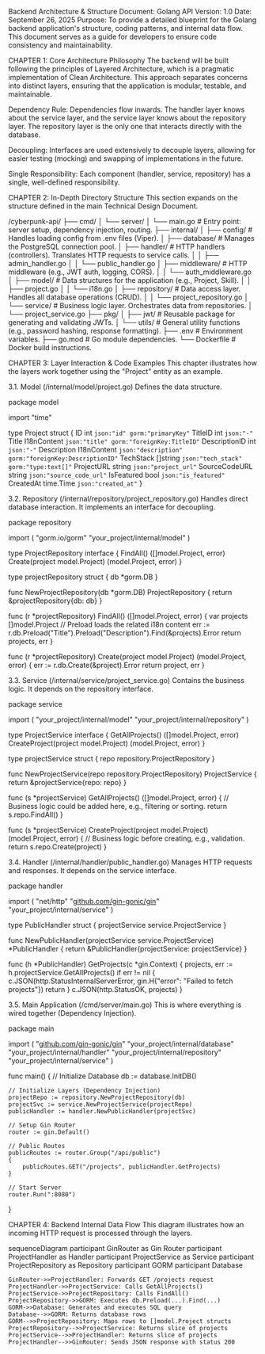 Backend Architecture & Structure Document: Golang API
Version: 1.0
Date: September 26, 2025
Purpose: To provide a detailed blueprint for the Golang backend application's structure, coding patterns, and internal data flow. This document serves as a guide for developers to ensure code consistency and maintainability.

CHAPTER 1: Core Architecture Philosophy
The backend will be built following the principles of Layered Architecture, which is a pragmatic implementation of Clean Architecture. This approach separates concerns into distinct layers, ensuring that the application is modular, testable, and maintainable.

Dependency Rule: Dependencies flow inwards. The handler layer knows about the service layer, and the service layer knows about the repository layer. The repository layer is the only one that interacts directly with the database.

Decoupling: Interfaces are used extensively to decouple layers, allowing for easier testing (mocking) and swapping of implementations in the future.

Single Responsibility: Each component (handler, service, repository) has a single, well-defined responsibility.

CHAPTER 2: In-Depth Directory Structure
This section expands on the structure defined in the main Technical Design Document.

/cyberpunk-api/
├── cmd/
│   └── server/
│       └── main.go           # Entry point: server setup, dependency injection, routing.
├── internal/
│   ├── config/               # Handles loading config from .env files (Viper).
│   ├── database/             # Manages the PostgreSQL connection pool.
│   ├── handler/              # HTTP handlers (controllers). Translates HTTP requests to service calls.
│   │   ├── admin_handler.go
│   │   └── public_handler.go
│   ├── middleware/           # HTTP middleware (e.g., JWT auth, logging, CORS).
│   │   └── auth_middleware.go
│   ├── model/                # Data structures for the application (e.g., Project, Skill).
│   │   ├── project.go
│   │   └── i18n.go
│   ├── repository/           # Data access layer. Handles all database operations (CRUD).
│   │   └── project_repository.go
│   └── service/              # Business logic layer. Orchestrates data from repositories.
│       └── project_service.go
├── pkg/
│   ├── jwt/                  # Reusable package for generating and validating JWTs.
│   └── utils/                # General utility functions (e.g., password hashing, response formatting).
├── .env                      # Environment variables.
├── go.mod                    # Go module dependencies.
└── Dockerfile                # Docker build instructions.

CHAPTER 3: Layer Interaction & Code Examples
This chapter illustrates how the layers work together using the "Project" entity as an example.

3.1. Model (/internal/model/project.go)
Defines the data structure.

package model

import "time"

type Project struct {
    ID             int       `json:"id" gorm:"primaryKey"`
    TitleID        int       `json:"-"`
    Title          I18nContent `json:"title" gorm:"foreignKey:TitleID"`
    DescriptionID  int       `json:"-"`
    Description    I18nContent `json:"description" gorm:"foreignKey:DescriptionID"`
    TechStack      []string  `json:"tech_stack" gorm:"type:text[]"`
    ProjectURL     string    `json:"project_url"`
    SourceCodeURL  string    `json:"source_code_url"`
    IsFeatured     bool      `json:"is_featured"`
    CreatedAt      time.Time `json:"created_at"`
}

3.2. Repository (/internal/repository/project_repository.go)
Handles direct database interaction. It implements an interface for decoupling.

package repository

import (
    "gorm.io/gorm"
    "your_project/internal/model"
)

type ProjectRepository interface {
    FindAll() ([]model.Project, error)
    Create(project model.Project) (model.Project, error)
}

type projectRepository struct {
    db *gorm.DB
}

func NewProjectRepository(db *gorm.DB) ProjectRepository {
    return &projectRepository{db: db}
}

func (r *projectRepository) FindAll() ([]model.Project, error) {
    var projects []model.Project
    // Preload loads the related i18n content
    err := r.db.Preload("Title").Preload("Description").Find(&projects).Error
    return projects, err
}

func (r *projectRepository) Create(project model.Project) (model.Project, error) {
    err := r.db.Create(&project).Error
    return project, err
}

3.3. Service (/internal/service/project_service.go)
Contains the business logic. It depends on the repository interface.

package service

import (
    "your_project/internal/model"
    "your_project/internal/repository"
)

type ProjectService interface {
    GetAllProjects() ([]model.Project, error)
    CreateProject(project model.Project) (model.Project, error)
}

type projectService struct {
    repo repository.ProjectRepository
}

func NewProjectService(repo repository.ProjectRepository) ProjectService {
    return &projectService{repo: repo}
}

func (s *projectService) GetAllProjects() ([]model.Project, error) {
    // Business logic could be added here, e.g., filtering or sorting.
    return s.repo.FindAll()
}

func (s *projectService) CreateProject(project model.Project) (model.Project, error) {
    // Business logic before creating, e.g., validation.
    return s.repo.Create(project)
}

3.4. Handler (/internal/handler/public_handler.go)
Manages HTTP requests and responses. It depends on the service interface.

package handler

import (
    "net/http"
    "[github.com/gin-gonic/gin](https://github.com/gin-gonic/gin)"
    "your_project/internal/service"
)

type PublicHandler struct {
    projectService service.ProjectService
}

func NewPublicHandler(projectService service.ProjectService) *PublicHandler {
    return &PublicHandler{projectService: projectService}
}

func (h *PublicHandler) GetProjects(c *gin.Context) {
    projects, err := h.projectService.GetAllProjects()
    if err != nil {
        c.JSON(http.StatusInternalServerError, gin.H{"error": "Failed to fetch projects"})
        return
    }
    c.JSON(http.StatusOK, projects)
}

3.5. Main Application (/cmd/server/main.go)
This is where everything is wired together (Dependency Injection).

package main

import (
    "[github.com/gin-gonic/gin](https://github.com/gin-gonic/gin)"
    "your_project/internal/database"
    "your_project/internal/handler"
    "your_project/internal/repository"
    "your_project/internal/service"
)

func main() {
    // Initialize Database
    db := database.InitDB()

    // Initialize Layers (Dependency Injection)
    projectRepo := repository.NewProjectRepository(db)
    projectSvc := service.NewProjectService(projectRepo)
    publicHandler := handler.NewPublicHandler(projectSvc)

    // Setup Gin Router
    router := gin.Default()

    // Public Routes
    publicRoutes := router.Group("/api/public")
    {
        publicRoutes.GET("/projects", publicHandler.GetProjects)
    }

    // Start Server
    router.Run(":8080")
}

CHAPTER 4: Backend Internal Data Flow
This diagram illustrates how an incoming HTTP request is processed through the layers.

sequenceDiagram
    participant GinRouter as Gin Router
    participant ProjectHandler as Handler
    participant ProjectService as Service
    participant ProjectRepository as Repository
    participant GORM
    participant Database

    GinRouter->>ProjectHandler: Forwards GET /projects request
    ProjectHandler->>ProjectService: Calls GetAllProjects()
    ProjectService->>ProjectRepository: Calls FindAll()
    ProjectRepository->>GORM: Executes db.Preload(...).Find(...)
    GORM->>Database: Generates and executes SQL query
    Database-->>GORM: Returns database rows
    GORM-->>ProjectRepository: Maps rows to []model.Project structs
    ProjectRepository-->>ProjectService: Returns slice of projects
    ProjectService-->>ProjectHandler: Returns slice of projects
    ProjectHandler-->>GinRouter: Sends JSON response with status 200
